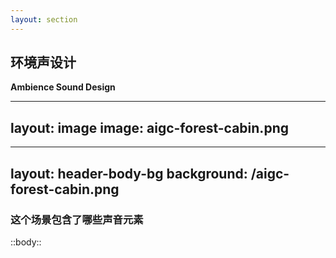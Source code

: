 ```yaml
---
layout: section
---
```


## 环境声设计
**Ambience Sound Design**

<!--
- 俯视图平面上的考虑
- 侧视图高度上的考虑
- 从哪些角度分类：foliage, bird, insect...
-->

---
layout: image
image: aigc-forest-cabin.png
---

<!--  -->

---
layout: header-body-bg
background: /aigc-forest-cabin.png
---

### 这个场景包含了哪些声音元素

::body::


<!--  -->